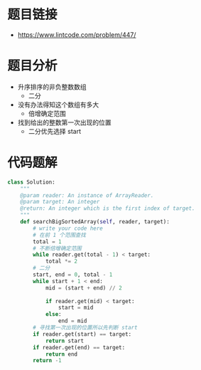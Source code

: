 # 题目链接
- https://www.lintcode.com/problem/447/

# 题目分析
- 升序排序的非负整数数组
    - 二分
- 没有办法得知这个数组有多大
    - 倍增确定范围
- 找到给出的整数第一次出现的位置
    - 二分优先选择 start

# 代码题解
```py
class Solution:
    """
    @param reader: An instance of ArrayReader.
    @param target: An integer
    @return: An integer which is the first index of target.
    """
    def searchBigSortedArray(self, reader, target):
        # write your code here
        # 在前 1 个范围查找
        total = 1
        # 不断倍增确定范围
        while reader.get(total - 1) < target:
            total *= 2
        # 二分
        start, end = 0, total - 1
        while start + 1 < end:
            mid = (start + end) // 2
            
            if reader.get(mid) < target:
                start = mid
            else:
                end = mid
        # 寻找第一次出现的位置所以先判断 start
        if reader.get(start) == target:
            return start
        if reader.get(end) == target:
            return end
        return -1
```